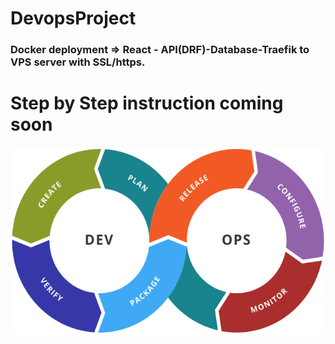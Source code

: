 # DevopsProject
### Docker deployment =>  React - API(DRF)-Database-Traefik to VPS server with SSL/https.








# Step by Step instruction coming soon




<img src="https://github.com/DevRajib/3.DevopsProject/blob/main/Devops.png" align="center" height="300" />



